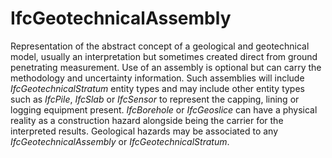 # IfcGeotechnicalAssembly

Representation of the abstract concept of a geological and geotechnical model, usually an interpretation but sometimes created direct from ground penetrating measurement.
Use of an assembly is optional but can carry the methodology and uncertainty information.
Such assemblies will include _IfcGeotechnicalStratum_ entity types and may include other entity types such as _IfcPile_, _IfcSlab_ or _IfcSensor_ to represent the capping, lining or logging equipment present.
_IfcBorehole_ or _IfcGeoslice_  can have a physical reality as a construction hazard alongside being the carrier for the interpreted results. Geological hazards may be associated to any _IfcGeotechnicalAssembly_ or _IfcGeotechnicalStratum_.
